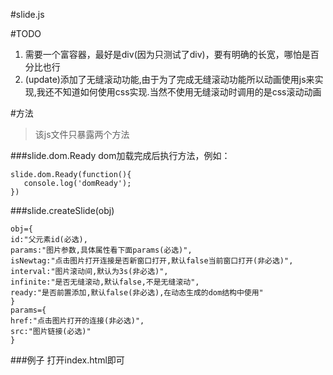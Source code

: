#slide.js

#TODO
1. 需要一个富容器，最好是div(因为只测试了div)，要有明确的长宽，哪怕是百分比也行
2. (update)添加了无缝滚动功能,由于为了完成无缝滚动功能所以动画使用js来实现,我还不知道如何使用css实现.当然不使用无缝滚动时调用的是css滚动动画

#方法
>该js文件只暴露两个方法

###slide.dom.Ready
dom加载完成后执行方法，例如：
```
slide.dom.Ready(function(){
   console.log('domReady');
})
```

###slide.createSlide(obj)
```
obj={
id:"父元素id(必选),
params:"图片参数,具体属性看下面params(必选)",
isNewtag:"点击图片打开连接是否新窗口打开,默认false当前窗口打开(非必选)",
interval:"图片滚动间,默认为3s(非必选)",
infinite:"是否无缝滚动,默认false,不是无缝滚动",
ready:"是否前置添加,默认false(非必选),在动态生成的dom结构中使用"
}
params={
href:"点击图片打开的连接(非必选)",
src:"图片链接(必选)"
}
```

###例子
打开index.html即可
